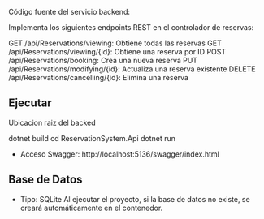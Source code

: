 
Código fuente del servicio backend:

Implementa los siguientes endpoints REST en el controlador de reservas:

GET /api/Reservations/viewing: Obtiene todas las reservas
GET /api/Reservations/viewing/{id}: Obtiene una reserva por ID
POST /api/Reservations/booking: Crea una nueva reserva
PUT /api/Reservations/modifying/{id}: Actualiza una reserva existente
DELETE /api/Reservations/cancelling/{id}: Elimina una reserva

## Ejecutar
Ubicacion raiz del backed

dotnet build
cd ReservationSystem.Api
dotnet run

- Acceso Swagger: http://localhost:5136/swagger/index.html


## Base de Datos
- Tipo: SQLite
Al ejecutar el proyecto, si la base de datos no existe, se creará automáticamente en el contenedor.


